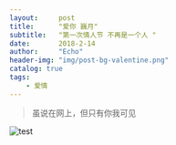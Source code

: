 ```yaml
---
layout:     post
title:      "爱你 巍月"
subtitle:   "第一次情人节 不再是一个人 "
date:       2018-2-14
author:     "Echo"
header-img: "img/post-bg-valentine.png"
catalog: true
tags:
    - 爱情
---
```


>虽说在网上，但只有你我可见

![test](https://raw.githubusercontent.com/echosara/echoblog/master/img/post-bg-valentine%20.jpg)
